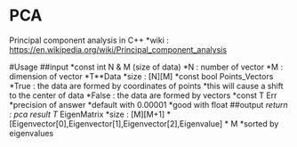 # PCA
Principal component analysis in C++
    *wiki : https://en.wikipedia.org/wiki/Principal_component_analysis

#Usage
##input
*const int N & M (size of data)
    *N : number of vector
    *M : dimension of vector
*T**Data
    *size : [N][M]
*const bool Points_Vectors
    *True : the data are formed by coordinates of points
        *this will cause a shift to the center of data
    *False : the data are formed by vectors
*const T Err
    *precision of answer
    *default with 0.00001
        *good with float
##output
*return : pca result
    *T** EigenMatrix
        *size : [M][M+1]
        *[Eigenvector[0],Eigenvector[1],Eigenvector[2],Eigenvalue] * M
        *sorted by eigenvalues